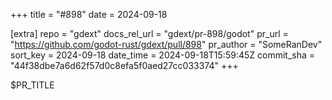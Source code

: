 +++
title = "#898"
date = 2024-09-18

[extra]
repo = "gdext"
docs_rel_url = "gdext/pr-898/godot"
pr_url = "https://github.com/godot-rust/gdext/pull/898"
pr_author = "SomeRanDev"
sort_key = 2024-09-18
date_time = 2024-09-18T15:59:45Z
commit_sha = "44f38dbe7a6d62f57d0c8efa5f0aed27cc033374"
+++

$PR_TITLE
